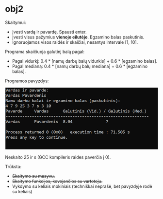 # obj2

Skaitymui:
- Įvesti vardą ir pavardę. Spausti enter.
- Įvesti visus pažymius __vienoje eilutėje__. Egzamino balas paskutinis.
- Ignoruojamos visos raidės ir skaičiai, nesantys intervale [1, 10].

Programa skaičiuoja galutinį balą pagal:
- Pagal vidurkį: 0.4 * [namų darbų balų vidurkis] + 0.6 * [egzamino balas].
- Pagal medianą: 0.4 * [namų darbų balų mediana] + 0.6 * [egzamino balas].

Programos pavyzdys:

![Programos pavyzdys](https://github.com/benas761/obj2/blob/v0.1/cmd.png)

Neskaito 25 ir s (GCC kompileris raides paverčia į 0).

Trūksta: 
- ~~Skaitymo su masyvu.~~
- ~~Skaitymo funkcijos, kovojančios su vartotoju.~~
- Vykdymo su keliais mokiniais (techniškai neprašė, bet pavyzdyje rodė su keliais)
